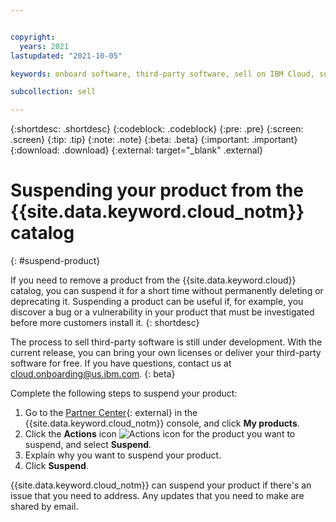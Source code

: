 ```yaml
---


copyright:
  years: 2021
lastupdated: "2021-10-05"

keywords: onboard software, third-party software, sell on IBM Cloud, suspend, support, software, partner center, sellers, catalog, product lifecycle, remove, delete, deprecate

subcollection: sell

---
```


{:shortdesc: .shortdesc}
{:codeblock: .codeblock}
{:pre: .pre}
{:screen: .screen}
{:tip: .tip}
{:note: .note}
{:beta: .beta}
{:important: .important}
{:download: .download}
{:external: target="_blank" .external}

# Suspending your product from the {{site.data.keyword.cloud_notm}} catalog
{: #suspend-product}

If you need to remove a product from the {{site.data.keyword.cloud}} catalog, you can suspend it for a short time without permanently deleting or deprecating it. Suspending a product can be useful if, for example, you discover a bug or a vulnerability in your product that must be investigated before more customers install it. 
{: shortdesc}

The process to sell third-party software is still under development. With the current release, you can bring your own licenses or deliver your third-party software for free. If you have questions, contact us at cloud.onboarding@us.ibm.com.
{: beta}

Complete the following steps to suspend your product: 

1. Go to the [Partner Center](https://cloud.ibm.com/partner-center/sell){: external} in the {{site.data.keyword.cloud_notm}} console, and click **My products**.
1. Click the **Actions** icon ![Actions icon](../icons/actions-icon-vertical.svg "Actions") for the product you want to suspend, and select **Suspend**.  
1. Explain why you want to suspend your product.  
1. Click **Suspend**.

{{site.data.keyword.cloud_notm}} can suspend your product if there's an issue that you need to address. Any updates that you need to make are shared by email. 
